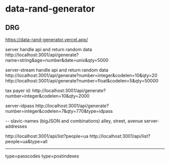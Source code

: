 # data-rand-generator

## DRG

https://data-rand-generator.vercel.app/

server
 handle api and return random data
 http://localhost:3001/api/generate?name=string&age=number&date=unix&qty=5000

server-stream
 handle api and return random data
    http://localhost:3001/api/generate?number=integer&codelen=10&qty=20 
    http://localhost:3001/api/generate?number=float&codelen=5&qty=50000

tax payer id:
 http://localhost:3001/api/generate?number=integer&codelen=10&qty=2000

server-idpass
 http://localhost:3001/api/generate?number=integer&codelen=7&qty=770&type=idpass

-- slavic-names (bigJSON and combinations)
    alley, street, avenue
    server-addresses

http://localhost:3001/api/list?people=ua 
http://localhost:3001/api/list?people=ua&type=all

------------------
type=passcodes
type=postindexes
